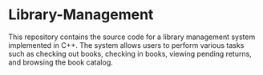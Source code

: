 # Library-Management
This repository contains the source code for a library management system implemented in C++. The system allows users to perform various tasks such as checking out books, checking in books, viewing pending returns, and browsing the book catalog.
